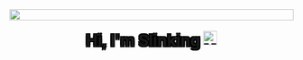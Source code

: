  <div style='display: flex; position: relative;'>
    <img src='https://beehiiv-images-production.s3.amazonaws.com/uploads/asset/file/4f15ddbb-deed-43f2-9c53-d57c3c66c1e8/kikopalomares_escritorio_de_programador_con_neones_y_luces_te_bda98129-0e1e-41c8-89f2-f80fa7ec48a5_2.png?t=1714579549' style='height: 100%; width:100%; position: aboslute;'>
    <h1 style='display: flex; position: absolute;  left: 50%; translate: -50%; text-shadow: -2px -2px 0px black, 2px -2px 0px black, -2px 2px 0px black, 2px 2px 0px black;'>
        Hi, I'm Slinking
        <img src='https://raw.githubusercontent.com/iampavangandhi/iampavangandhi/master/gifs/Hi.gif' style='margin-left: 5px;' height='25px' width='25px' alt= 'Hi'></img>
    </h1>
</div>